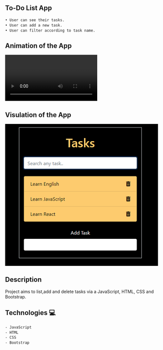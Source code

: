 

## To-Do List App


```bash
• User can see their tasks.
• User can add a new task.
• User can filter according to task name.

```
## Animation of the App

![image](./to-do-app.mp4)

## Visulation of the App

![image](./to-do-app.png)

## Description
Project aims to list,add and delete tasks via a JavaScript, HTML, CSS and Bootstrap.

## Technologies 💻
```bash
- JavaScript
- HTML
- CSS
- Bootstrap

```
